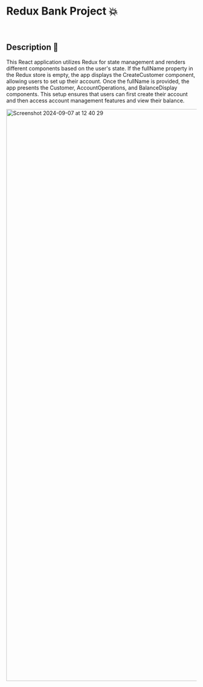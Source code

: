 # Redux Bank Project 💥

<br />

## Description 💬

This React application utilizes Redux for state management and renders different components based on the user's state. If the fullName property in the Redux store is empty, the app displays the CreateCustomer component, allowing users to set up their account. Once the fullName is provided, the app presents the Customer, AccountOperations, and BalanceDisplay components. This setup ensures that users can first create their account and then access account management features and view their balance.

<img width="1512" alt="Screenshot 2024-09-07 at 12 40 29" src="https://github.com/user-attachments/assets/e0730673-449d-4ddc-89f3-4dae020c08a2">
